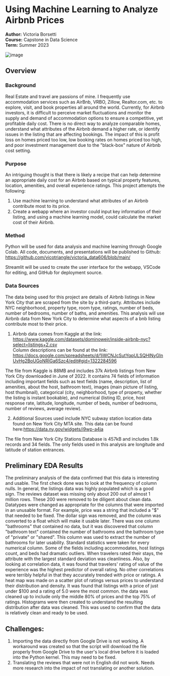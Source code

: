 # Using Machine Learning to Analyze Airbnb Prices

**Author:** Victoria Borsetti \
**Course:** Capstone in Data Science \
**Term:** Summer 2023

![image](https://github.com/vicotriangle/victoria_data606/assets/135077759/acff7126-38cb-4d52-b7af-68f4a96e62e7)

## Overview

### Background
Real Estate and travel are passions of mine. I frequently use accommodation services such as AirBnb, VRBO, Zillow, Realtor.com, etc. to explore, visit, and book properties all around the world. Currently, for Airbnb investors, it is difficult to perceive market fluctuations and monitor the supply and demand of accommodation options to ensure a competitive, yet profitable daily cost. There is no direct way to analyze comparable homes, understand what attributes of the Airbnb demand a higher rate, or identify issues in the listing that are affecting bookings. The impact of this is profit loss on homes priced too low, low booking rates on homes priced too high, and poor investment management due to the "black-box" nature of Airbnb cost setting.

### Purpose
An intriguing thought is that there is likely a recipe that can help determine an appropriate daily cost for an Airbnb based on typical property features, location, amenities, and overall experience ratings. This project attempts the following:
1. Use machine learning to understand what attributes of an Airbnb contribute most to its price.
2. Create a webapp where an investor could input key information of their listing, and using a machine learning model, could calculate the market cost of their Airbnb.

### Method
Python will be used for data analysis and machine learning through Google Colab. All code, documents, and presentations will be published to Github: https://github.com/vicotriangle/victoria_data606/blob/main/

Streamlit will be used to create the user interface for the webapp, VSCode for editing, and GitHub for deployment source.

### Data Sources
The data being used for this project are details of Airbnb listings in New York City that are scraped from the site by a third-party. Attributes include NYC neighborhood, property type, room type, ratings, number of beds, number of bedrooms, number of baths, and amenities.
This analysis will use Airbnb data from New York City to determine what aspects of a bnb listing contribute most to their price.

1. Airbnb data comes from Kaggle at the link: https://www.kaggle.com/datasets/dominoweir/inside-airbnb-nyc?select=listings+2.csv  
Column descriptions can be found at the link: https://docs.google.com/spreadsheets/d/1iWCNJcSutYqpULSQHlNyGInUvHg2BoUGoNRIGa6Szc4/edit#gid=1322284596

The file from Kaggle is 88MB and includes 37k Airbnb listings from New York City downloaded in June of 2022. It contains 74 fields of information including important fields such as text fields (name, description, list of amenities, about the host, bathroom text), images (main picture of listing, host thumbnail), categorical (city, neighborhood, type of property, whether the listing is instant bookable), and numerical (listing ID, price, host response rate, latitude, longitude, number of beds, number of bedrooms, number of reviews, average review).

2. Additional Sources used include NYC subway station location data found on New York City MTA site. This data can be found here:https://data.ny.gov/widgets/i9wp-a4ja

The file from New York City Stations Database is 457kB and includes 1.8k records and 34 fields. The only fields used in this analysis are longitude and latitude of station entrances.





## Preliminary EDA Results
The preliminary analysis of the data confirmed that this data is interesting and usable. The first check done was to look at the frequency of column nulls. In general, the listings data was highly populated which is a good sign. The reviews dataset was missing only about 200 out of almost 1 million rows. These 200 were removed to be diligent about clean data. Datatypes were changed as appropriate for the columns that were imported in an unusable format. For example, price was a string that included a "$" that needed to be fixed. The dollar sign was removed, and the column was converted to a float which will make it usable later. There was one column "bathrooms" that contained no data, but it was discovered that column "bathroom text" contained the number of bathrooms and the bathroom type of "private" or "shared". This column was used to extract the number of bathrooms for later usability.
Standard statistics were taken for every numerical column. Some of the fields including accommodates, host listings count, and beds had dramatic outliers. When travelers rated their stays, the attribute with the largest standard deviation was cleanliness. Also, by looking at correlation data, it was found that travelers' rating of value of the experience was the highest predictor of overall rating. No other correlations were terribly helpful in that they accurately trended with price or ratings.
A heat map was made on a scatter plot of ratings versus prices to understand their distribution and density. It was found that listings with a price of just under $100 and a rating of 5.0 were the most common. the data was cleaned up to include only the middle 80% of prices and the top 75% of ratings.
Histograms were then created to understand the resulting distribution after data was cleaned. This was used to confirm that the data is relatively clean and ready to be used.


## Challenges:
1. Importing the data directly from Google Drive is not working. A workaround was created so that the script will download the file properly from Google Drive to the user's local drive before it is loaded into the Python kernel. This may need to be fixed.
2. Translating the reviews that were not in English did not work. Needs more research into the impact of not translating or another solution.
